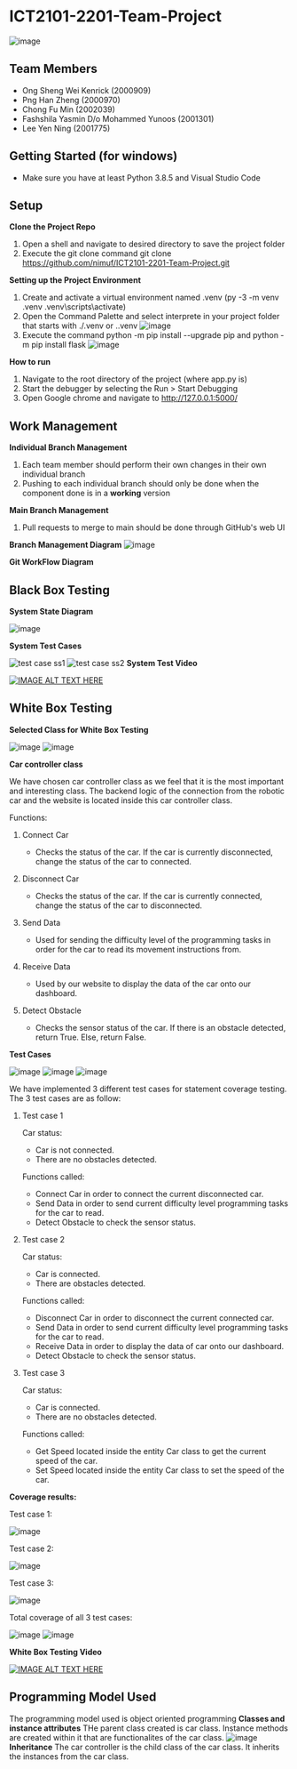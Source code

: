 # ICT2101-2201-Team-Project
![image](https://user-images.githubusercontent.com/75081645/144783400-5a3f18c7-ddc0-4288-b13c-a080456b5e9e.png)

## Team Members
- Ong Sheng Wei Kenrick (2000909)
- Png Han Zheng (2000970)
- Chong Fu Min (2002039)
- Fashshila Yasmin D/o Mohammed Yunoos (2001301)
- Lee Yen Ning (2001775)

## Getting Started (for windows)
- Make sure you have at least Python 3.8.5 and Visual Studio Code

## Setup
**Clone the Project Repo**
1. Open a shell and navigate to desired directory to save the project folder
2. Execute the git clone command
git clone https://github.com/nimuf/ICT2101-2201-Team-Project.git

**Setting up the Project Environment**
1. Create and activate a virtual environment named .venv
(py -3 -m venv .venv
.venv\scripts\activate)
2. Open the Command Palette and select interprete in your project folder that starts with ./.venv or .\.venv
![image](https://user-images.githubusercontent.com/75081645/144780760-3214cab5-2f79-40de-b4bd-f6d8873bc169.png)
3. Execute the command python -m pip install --upgrade pip and python -m pip install flask
![image](https://user-images.githubusercontent.com/75081645/144780692-4dcfa933-8fa6-45a1-b023-95a62b4aa05d.png)

**How to run**
1. Navigate to the root directory of the project (where app.py is)
2. Start the debugger by selecting the Run > Start Debugging 
3. Open Google chrome and navigate to http://127.0.0.1:5000/

## Work Management
**Individual Branch Management**
1. Each team member should perform their own changes in their own individual branch
2. Pushing to each individual branch should only be done when the component done is in a **working** version

**Main Branch Management**
1. Pull requests to merge to main should be done through GitHub's web UI

**Branch Management Diagram**
![image](https://user-images.githubusercontent.com/75081645/144783341-fb6e5354-efeb-4a9f-ac8e-47606af6246e.png)

**Git WorkFlow Diagram**
## Black Box Testing
**System State Diagram**

![image](https://user-images.githubusercontent.com/72655216/144748676-738bda0d-add5-429d-89e0-3d1f4eb73c37.png)

**System Test Cases**

![test case ss1](https://user-images.githubusercontent.com/73540954/144647626-88e5e8a5-705b-48cc-b492-e6ee54313cdb.JPG)
![test case ss2](https://user-images.githubusercontent.com/73540954/144647630-4a2c0978-8941-45fe-b4a0-4e3cb9a4263d.JPG)
**System Test Video**

[![IMAGE ALT TEXT HERE](https://img.youtube.com/vi/Xvw59fAYJm0/0.jpg)](https://www.youtube.com/watch?v=Xvw59fAYJm0)
## White Box Testing
**Selected Class for White Box Testing**

![image](https://user-images.githubusercontent.com/72655216/144747751-6a190a92-22ec-4336-9b6b-9846bd84dc1e.png)
![image](https://user-images.githubusercontent.com/72655216/144747835-bebc8071-c760-4d14-acfd-c1b33ecd02a3.png)


**Car controller class**

We have chosen car controller class as we feel that it is the most important and interesting class. The backend logic of the connection from the robotic car and the website is located inside this car controller class. 

Functions:
1. Connect Car
    - Checks the status of the car. If the car is currently disconnected, change the status of the car to connected.
    
2. Disconnect Car
    - Checks the status of the car. If the car is currently connected, change the status of the car to disconnected.
    
3. Send Data
    - Used for sending the difficulty level of the programming tasks in order for the car to read its movement instructions from.
    
4. Receive Data
    - Used by our website to display the data of the car onto our dashboard.
    
5. Detect Obstacle
    - Checks the sensor status of the car. If there is an obstacle detected, return True. Else, return False.


**Test Cases**

![image](https://user-images.githubusercontent.com/72655216/144748039-bc88b6a9-03cb-4c52-af63-754445a13545.png)
![image](https://user-images.githubusercontent.com/72655216/144748050-082c3a2c-5c20-445b-a626-259a866b4772.png)
![image](https://user-images.githubusercontent.com/72655216/144748057-9ec86246-cca6-44cb-995d-c17588d5adb9.png)


We have implemented 3 different test cases for statement coverage testing. The 3 test cases are as follow:
1. Test case 1
   
   Car status:
    - Car is not connected.
    - There are no obstacles detected.
    
   Functions called:
    - Connect Car in order to connect the current disconnected car.
    - Send Data in order to send current difficulty level programming tasks for the car to read.
    - Detect Obstacle to check the sensor status.

2. Test case 2
   
   Car status:
    - Car is connected.
    - There are obstacles detected.
   
   Functions called:
    - Disconnect Car in order to disconnect the current connected car.
    - Send Data in order to send current difficulty level programming tasks for the car to read.
    - Receive Data in order to display the data of car onto our dashboard.
    - Detect Obstacle to check the sensor status.

3. Test case 3
   
   Car status:
    - Car is connected.
    - There are no obstacles detected.
   
   Functions called:
    - Get Speed located inside the entity Car class to get the current speed of the car.
    - Set Speed located inside the entity Car class to set the speed of the car.


**Coverage results:**

Test case 1:

![image](https://user-images.githubusercontent.com/72655216/144748437-10f184ef-08ab-4fca-b44c-bd0f9dfa1aba.png)


Test case 2:

![image](https://user-images.githubusercontent.com/72655216/144748459-3cfe8e9a-0130-477c-aebd-c47a61e508a0.png)


Test case 3:

![image](https://user-images.githubusercontent.com/72655216/144748494-ec710805-c57f-4f42-bbcf-d73d7f580a11.png)


Total coverage of all 3 test cases:

![image](https://user-images.githubusercontent.com/72655216/144748522-801fb384-4f86-4c1f-ab36-4a8308055b66.png)
![image](https://user-images.githubusercontent.com/72655216/144748537-7b333c7f-0f7e-4208-bf69-0e1658122359.png)


**White Box Testing Video**

[![IMAGE ALT TEXT HERE](https://img.youtube.com/vi/cA57TA9uwhE/0.jpg)](https://www.youtube.com/watch?v=cA57TA9uwhE)
## Programming Model Used
The programming model used is object oriented programming
**Classes and instance attributes**
THe parent class created is car class. Instance methods are created within it that are functionalites of the car class.
![image](https://user-images.githubusercontent.com/75081645/144785207-355286a0-f6f8-4763-a611-f629eb9fa332.png)
**Inheritance**
The car controller is the child class of the car class. It inherits the instances from the car class.

